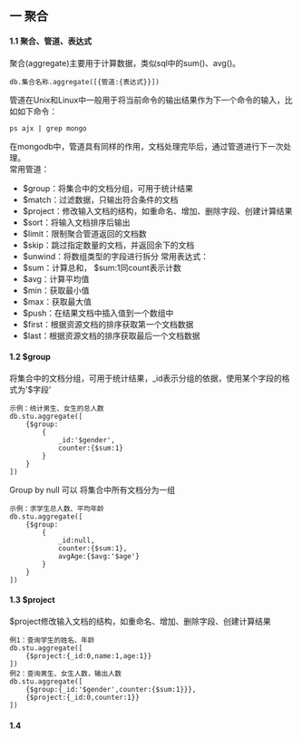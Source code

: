 ## 一 聚合
#### 1.1 聚合、管道、表达式
聚合(aggregate)主要用于计算数据，类似sql中的sum()、avg()。  
```
db.集合名称.aggregate([{管道:{表达式}}])
```
管道在Unix和Linux中一般用于将当前命令的输出结果作为下一个命令的输入，比如如下命令：
```
ps ajx | grep mongo
```
在mongodb中，管道具有同样的作用，文档处理完毕后，通过管道进行下一次处理。  
常用管道：
- $group：将集合中的文档分组，可用于统计结果
- $match：过滤数据，只输出符合条件的文档
- $project：修改输入文档的结构，如重命名、增加、删除字段、创建计算结果
- $sort：将输入文档排序后输出
- $limit：限制聚合管道返回的文档数
- $skip：跳过指定数量的文档，并返回余下的文档
- $unwind：将数组类型的字段进行拆分
常用表达式：
- $sum：计算总和， $sum:1同count表示计数
- $avg：计算平均值
- $min：获取最小值
- $max：获取最大值
- $push：在结果文档中插入值到一个数组中
- $first：根据资源文档的排序获取第一个文档数据
- $last：根据资源文档的排序获取最后一个文档数据
#### 1.2 $group
将集合中的文档分组，可用于统计结果，_id表示分组的依据，使用某个字段的格式为'$字段'
```
示例：统计男生、女生的总人数
db.stu.aggregate([
    {$group:
        {
            _id:'$gender',
            counter:{$sum:1}
        }
    }
])
```
Group by null 可以 将集合中所有文档分为一组
```
示例：求学生总人数、平均年龄
db.stu.aggregate([
    {$group:
        {
            _id:null,
            counter:{$sum:1},
            avgAge:{$avg:'$age'}
        }
    }
])
```
#### 1.3 $project
$project修改输入文档的结构，如重命名、增加、删除字段、创建计算结果  
```
例1：查询学生的姓名、年龄
db.stu.aggregate([
    {$project:{_id:0,name:1,age:1}}
])
例2：查询男生、女生人数，输出人数
db.stu.aggregate([
    {$group:{_id:'$gender',counter:{$sum:1}}},
    {$project:{_id:0,counter:1}}
])
```
#### 1.4 